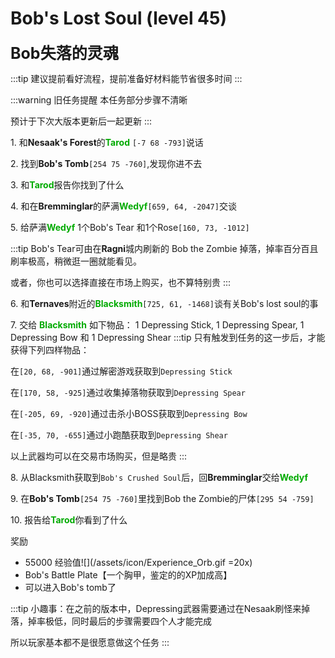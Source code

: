 # Bob's Lost Soul (level 45)
<span style="font-size: 25px;">**Bob失落的灵魂**</span>

:::tip
建议提前看好流程，提前准备好材料能节省很多时间
:::

:::warning 旧任务提醒
本任务部分步骤不清晰

预计于下次大版本更新后一起更新
:::

<span class="stage-index">1.</span> 和**Nesaak's Forest**的<font color=00AA00>**Tarod**</font> `[-7 68 -793]`说话

<span class="stage-index">2.</span> 找到**Bob's Tomb**`[254 75 -760]`,发现你进不去

<span class="stage-index">3.</span> 和<font color=00AA00>**Tarod**</font>报告你找到了什么

<span class="stage-index">4.</span> 和在**Bremminglar**的萨满<font color=00AA00>**Wedyf**</font>`[659, 64, -2047]`交谈

<span class="stage-index">5.</span> 给萨满<font color=00AA00>**Wedyf**</font> 1个Bob's Tear 和1个Rose`[160, 73, -1012]`

:::tip
Bob's Tear可由在**Ragni**城内刷新的 Bob the Zombie 掉落，掉率百分百且刷率极高，稍微逛一圈就能看见。

或者，你也可以选择直接在市场上购买，也不算特别贵
:::

<span class="stage-index">6.</span> 和**Ternaves**附近的<font color=00AA00>**Blacksmith**</font>`[725, 61, -1468]`谈有关Bob's lost soul的事

<span class="stage-index">7.</span> 交给 <font color=00AA00>**Blacksmith**</font> 如下物品： 1 Depressing Stick, 1 Depressing Spear, 1 Depressing Bow 和 1 Depressing Shear
:::tip
只有触发到任务的这一步后，才能获得下列四样物品：

在`[20, 68, -901]`通过解密游戏获取到`Depressing Stick`

在`[170, 58, -925]`通过收集掉落物获取到`Depressing Spear`

在`[-205, 69, -920]`通过击杀小BOSS获取到`Depressing Bow`

在`[-35, 70, -655]`通过小跑酷获取到`Depressing Shear`

以上武器均可以在交易市场购买，但是略贵
:::

<span class="stage-index">8.</span> 从Blacksmith获取到`Bob's Crushed Soul`后，回**Bremminglar**交给<font color=00AA00>**Wedyf**</font>

<span class="stage-index">9.</span> 在**Bob's Tomb**`[254 75 -760]`里找到Bob the Zombie的尸体`[295 54 -759]`

<span class="stage-index">10.</span> 报告给<font color=00AA00>**Tarod**</font>你看到了什么

奖励
+ 55000 经验值![](/assets/icon/Experience_Orb.gif =20x)
+ Bob's Battle Plate【一个胸甲，鉴定的的XP加成高】
+ 可以进入Bob's tomb了
  
:::tip
小趣事：在之前的版本中，Depressing武器需要通过在Nesaak刷怪来掉落，掉率极低，同时最后的步骤需要四个人才能完成

所以玩家基本都不是很愿意做这个任务
:::
